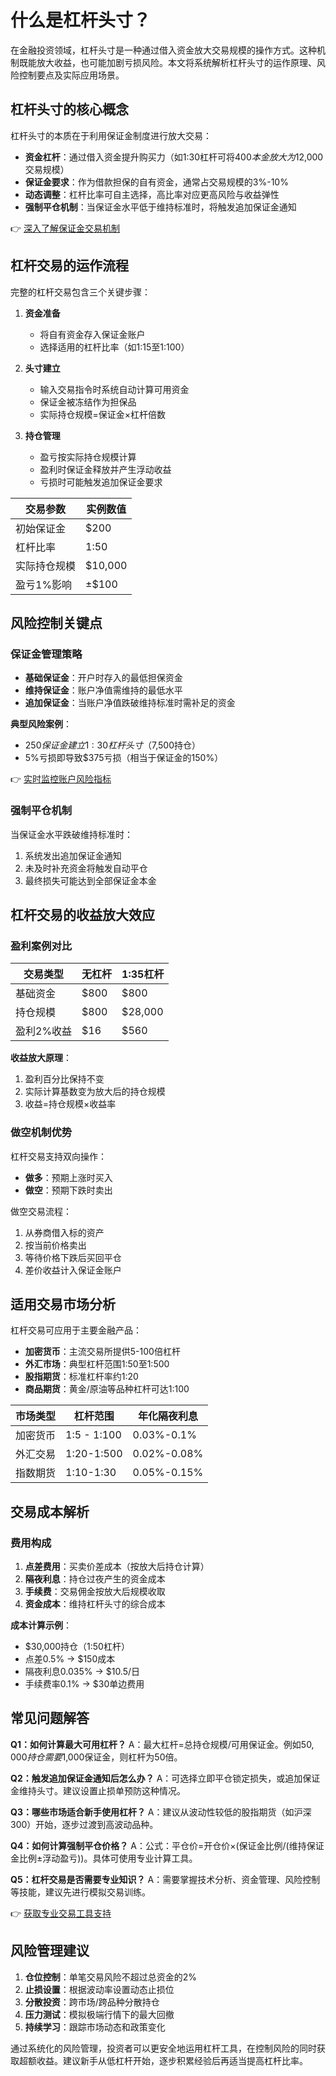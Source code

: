# 什么是杠杆头寸？

在金融投资领域，杠杆头寸是一种通过借入资金放大交易规模的操作方式。这种机制既能放大收益，也可能加剧亏损风险。本文将系统解析杠杆头寸的运作原理、风险控制要点及实际应用场景。

## 杠杆头寸的核心概念

杠杆头寸的本质在于利用保证金制度进行放大交易：
- **资金杠杆**：通过借入资金提升购买力（如1:30杠杆可将$400本金放大为$12,000交易规模）
- **保证金要求**：作为借款担保的自有资金，通常占交易规模的3%-10%
- **动态调整**：杠杆比率可自主选择，高比率对应更高风险与收益弹性
- **强制平仓机制**：当保证金水平低于维持标准时，将触发追加保证金通知

👉 [深入了解保证金交易机制](https://bit.ly/okx_welcome)

## 杠杆交易的运作流程

完整的杠杆交易包含三个关键步骤：

1. **资金准备**
   - 将自有资金存入保证金账户
   - 选择适用的杠杆比率（如1:15至1:100）

2. **头寸建立**
   - 输入交易指令时系统自动计算可用资金
   - 保证金被冻结作为担保品
   - 实际持仓规模=保证金×杠杆倍数

3. **持仓管理**
   - 盈亏按实际持仓规模计算
   - 盈利时保证金释放并产生浮动收益
   - 亏损时可能触发追加保证金要求

| 交易参数        | 实例数值      |
|-----------------|-------------|
| 初始保证金       | $200        |
| 杠杆比率         | 1:50        |
| 实际持仓规模     | $10,000     |
| 盈亏1%影响       | ±$100       |

## 风险控制关键点

### 保证金管理策略
- **基础保证金**：开户时存入的最低担保资金
- **维持保证金**：账户净值需维持的最低水平
- **追加保证金**：当账户净值跌破维持标准时需补足的资金

**典型风险案例**：
- $250保证金建立1:30杠杆头寸（$7,500持仓）
- 5%亏损即导致$375亏损（相当于保证金的150%）

👉 [实时监控账户风险指标](https://bit.ly/okx_welcome)

### 强制平仓机制
当保证金水平跌破维持标准时：
1. 系统发出追加保证金通知
2. 未及时补充资金将触发自动平仓
3. 最终损失可能达到全部保证金本金

## 杠杆交易的收益放大效应

### 盈利案例对比
| 交易类型       | 无杠杆       | 1:35杠杆     |
|----------------|------------|------------|
| 基础资金       | $800       | $800       |
| 持仓规模       | $800       | $28,000    |
| 盈利2%收益     | $16        | $560       |

**收益放大原理**：
1. 盈利百分比保持不变
2. 实际计算基数变为放大后的持仓规模
3. 收益=持仓规模×收益率

### 做空机制优势
杠杆交易支持双向操作：
- **做多**：预期上涨时买入
- **做空**：预期下跌时卖出

做空交易流程：
1. 从券商借入标的资产
2. 按当前价格卖出
3. 等待价格下跌后买回平仓
4. 差价收益计入保证金账户

## 适用交易市场分析

杠杆交易可应用于主要金融产品：
- **加密货币**：主流交易所提供5-100倍杠杆
- **外汇市场**：典型杠杆范围1:50至1:500
- **股指期货**：标准杠杆率约1:20
- **商品期货**：黄金/原油等品种杠杆可达1:100

| 市场类型       | 杠杆范围     | 年化隔夜利息 |
|----------------|------------|------------|
| 加密货币       | 1:5 - 1:100 | 0.03%-0.1% |
| 外汇交易       | 1:20-1:500  | 0.02%-0.08% |
| 指数期货       | 1:10-1:30   | 0.05%-0.15% |

## 交易成本解析

### 费用构成
1. **点差费用**：买卖价差成本（按放大后持仓计算）
2. **隔夜利息**：持仓过夜产生的资金成本
3. **手续费**：交易佣金按放大后规模收取
4. **资金成本**：维持杠杆头寸的综合成本

**成本计算示例**：
- $30,000持仓（1:50杠杆）
- 点差0.5% → $150成本
- 隔夜利息0.035% → $10.5/日
- 手续费率0.1% → $30单边费用

## 常见问题解答

**Q1：如何计算最大可用杠杆？**
A：最大杠杆=总持仓规模/可用保证金。例如$50,000持仓需要$1,000保证金，则杠杆为50倍。

**Q2：触发追加保证金通知后怎么办？**
A：可选择立即平仓锁定损失，或追加保证金维持头寸。建议设置止损单预防这种情况。

**Q3：哪些市场适合新手使用杠杆？**
A：建议从波动性较低的股指期货（如沪深300）开始，逐步过渡到高波动品种。

**Q4：如何计算强制平仓价格？**
A：公式：平仓价=开仓价×(保证金比例/(维持保证金比例±浮动盈亏))。具体可使用专业计算工具。

**Q5：杠杆交易是否需要专业知识？**
A：需要掌握技术分析、资金管理、风险控制等技能，建议先进行模拟交易训练。

👉 [获取专业交易工具支持](https://bit.ly/okx_welcome)

## 风险管理建议

1. **仓位控制**：单笔交易风险不超过总资金的2%
2. **止损设置**：根据波动率设置动态止损位
3. **分散投资**：跨市场/跨品种分散持仓
4. **压力测试**：模拟极端行情下的最大回撤
5. **持续学习**：跟踪市场动态和政策变化

通过系统化的风险管理，投资者可以更安全地运用杠杆工具，在控制风险的同时获取超额收益。建议新手从低杠杆开始，逐步积累经验后再适当提高杠杆比率。